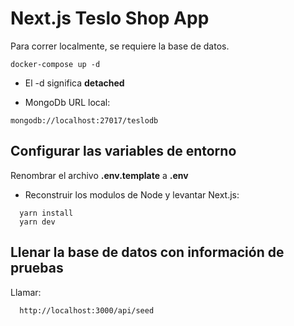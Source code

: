 # Next.js Teslo Shop App

Para correr localmente, se requiere la base de datos.

```
docker-compose up -d
```

- El -d significa **detached**

- MongoDb URL local:

```
mongodb://localhost:27017/teslodb
```

## Configurar las variables de entorno

Renombrar el archivo **.env.template** a **.env**

* Reconstruir los modulos de Node y levantar Next.js:

```
  yarn install
  yarn dev
```

## Llenar la base de datos con información de pruebas

Llamar:

```
  http://localhost:3000/api/seed
```
